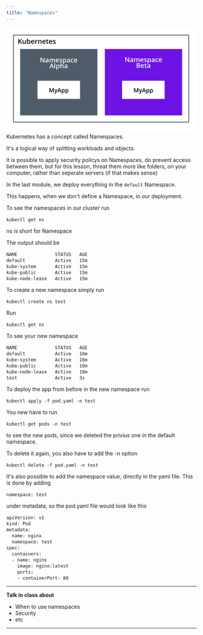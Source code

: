 ```yaml
---
title: "Namespaces"
---
```

![namespaces](1.jpg)
Kubernetes has a concept called Namespaces.

It's a logical way of splitting workloads and objects.

It is possible to apply security policys on Namespaces, do prevent access between them, but for this lesson, threat them more like folders, on your computer, rather than seperate servers (if that makes sense)

In the last module, we deploy everything in the `default` Namespace.

This happens, when we don't define a Namespace, in our deployment.

To see the namespaces in our cluster run
```execute
kubectl get ns
```
ns is short for Namespace

The output should be 
```
NAME              STATUS   AGE
default           Active   15m
kube-system       Active   15m
kube-public       Active   15m
kube-node-lease   Active   15m
```

To create a new namespace simply run
```execute
kubectl create ns test
```
Run
```execute
kubectl get ns
```
To see your new namespace
```
NAME              STATUS   AGE
default           Active   16m
kube-system       Active   16m
kube-public       Active   16m
kube-node-lease   Active   16m
test              Active   3s
```

To deploy the app from before in the new namespace run
```execute
kubectl apply -f pod.yaml -n test
```

You new have to run 
```execute
kubectl get pods -n test
```
to see the new pods, since we deleted the privius one in the default namespace.

To delete it again, you also have to add the -n option
```execute
kubectl delete -f pod.yaml -n test
```

It's also possible to add the namespace value, directly in the yaml file.
This is done by adding 
```
namespace: test
```

under metadata, so the pod.yaml file would look like this
```
apiVersion: v1
kind: Pod
metadata:
  name: nginx
  namespace: test
spec:
  containers:
  - name: nginx
    image: nginx:latest
    ports:
    - containerPort: 80
```

---
**Talk in class about**
- When to use namespaces
- Security
- etc
---
